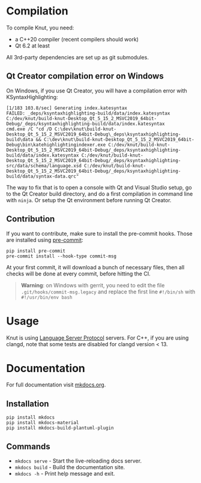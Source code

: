 # Compilation

To compile Knut, you need:
- a C++20 compiler (recent compilers should work)
- Qt 6.2 at least

All 3rd-party dependencies are set up as git submodules.

## Qt Creator compilation error on Windows

On Windows, if you use Qt Creator, you will have a compilation error with KSyntaxHighlighting:

```
[1/183 103.8/sec] Generating index.katesyntax
FAILED: _deps/ksyntaxhighlighting-build/data/index.katesyntax C:/dev/knut/build-knut-Desktop_Qt_5_15_2_MSVC2019_64bit-Debug/_deps/ksyntaxhighlighting-build/data/index.katesyntax
cmd.exe /C "cd /D C:\dev\knut\build-knut-Desktop_Qt_5_15_2_MSVC2019_64bit-Debug\_deps\ksyntaxhighlighting-build\data && C:\dev\knut\build-knut-Desktop_Qt_5_15_2_MSVC2019_64bit-Debug\bin\katehighlightingindexer.exe C:/dev/knut/build-knut-Desktop_Qt_5_15_2_MSVC2019_64bit-Debug/_deps/ksyntaxhighlighting-build/data/index.katesyntax C:/dev/knut/build-knut-Desktop_Qt_5_15_2_MSVC2019_64bit-Debug/_deps/ksyntaxhighlighting-src/data/schema/language.xsd C:/dev/knut/build-knut-Desktop_Qt_5_15_2_MSVC2019_64bit-Debug/_deps/ksyntaxhighlighting-build/data/syntax-data.qrc"
```

The way to fix that is to open a console with Qt and Visual Studio setup, go to the Qt Creator build directory, and do a first compilation in command line with `ninja`.
Or setup the Qt environment before running Qt Creator.

## Contribution

If you want to contribute, make sure to install the pre-commit hooks. Those are installed using [pre-commit](https://pre-commit.com/):

```
pip install pre-commit
pre-commit install --hook-type commit-msg
```

At your first commit, it will download a bunch of necessary files, then all checks will be done at every commit, before hitting the CI.

> **Warning**: on Windows with gerrit, you need to edit the file `.git/hooks/commit-msg.legacy` and replace the first line `#!/bin/sh` with `#!/usr/bin/env bash`

# Usage

Knut is using [Language Server Protocol](https://microsoft.github.io/language-server-protocol/) servers.
For C++, if you are using clangd, note that some tests are disabled for clangd version < 13.

# Documentation

For full documentation visit [mkdocs.org](https://www.mkdocs.org/).

## Installation

```
pip install mkdocs
pip install mkdocs-material
pip install mkdocs-build-plantuml-plugin
```

## Commands

- `mkdocs serve` - Start the live-reloading docs server.
- `mkdocs build` - Build the documentation site.
- `mkdocs -h` - Print help message and exit.

